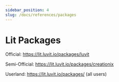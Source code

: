 ```yaml
---
sidebar_position: 4
slug: /docs/references/packages
---
```


# Lit Packages

Official: https://lit.luvit.io/packages/luvit

Semi-Official: https://lit.luvit.io/packages/creationix

Userland: https://lit.luvit.io/packages/ (all users)
